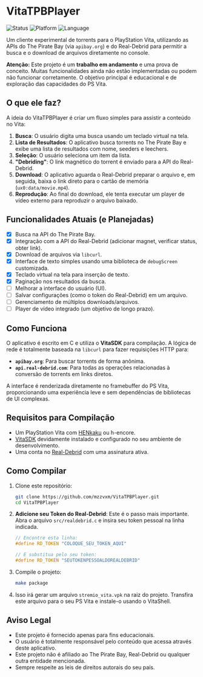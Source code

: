 # VitaTPBPlayer

![Status](https://img.shields.io/badge/status-em%20desenvolvimento-yellow)
![Platform](https://img.shields.io/badge/platform-PS%20Vita-blue)
![Language](https://img.shields.io/badge/language-C-orange)

Um cliente experimental de torrents para o PlayStation Vita, utilizando as APIs do The Pirate Bay (via `apibay.org`) e do Real-Debrid para permitir a busca e o download de arquivos diretamente no console.

**Atenção:** Este projeto é um **trabalho em andamento** e uma prova de conceito. Muitas funcionalidades ainda não estão implementadas ou podem não funcionar corretamente. O objetivo principal é educacional e de exploração das capacidades do PS Vita.

## O que ele faz?

A ideia do VitaTPBPlayer é criar um fluxo simples para assistir a conteúdo no Vita:

1.  **Busca**: O usuário digita uma busca usando um teclado virtual na tela.
2.  **Lista de Resultados**: O aplicativo busca torrents no The Pirate Bay e exibe uma lista de resultados com nome, seeders e leechers.
3.  **Seleção**: O usuário seleciona um item da lista.
4.  **"Debriding"**: O link magnético do torrent é enviado para a API do Real-Debrid.
5.  **Download**: O aplicativo aguarda o Real-Debrid preparar o arquivo e, em seguida, baixa o link direto para o cartão de memória (`ux0:data/movie.mp4`).
6.  **Reprodução**: Ao final do download, ele tenta executar um player de vídeo externo para reproduzir o arquivo baixado.

## Funcionalidades Atuais (e Planejadas)

-   [x] Busca na API do The Pirate Bay.
-   [x] Integração com a API do Real-Debrid (adicionar magnet, verificar status, obter link).
-   [x] Download de arquivos via `libcurl`.
-   [x] Interface de texto simples usando uma biblioteca de `debugScreen` customizada.
-   [x] Teclado virtual na tela para inserção de texto.
-   [x] Paginação nos resultados da busca.
-   [ ] Melhorar a interface do usuário (UI).
-   [ ] Salvar configurações (como o token do Real-Debrid) em um arquivo.
-   [ ] Gerenciamento de múltiplos downloads/arquivos.
-   [ ] Player de vídeo integrado (um objetivo de longo prazo).

## Como Funciona

O aplicativo é escrito em C e utiliza o **VitaSDK** para compilação. A lógica de rede é totalmente baseada na `libcurl` para fazer requisições HTTP para:
* **`apibay.org`**: Para buscar torrents de forma anônima.
* **`api.real-debrid.com`**: Para todas as operações relacionadas à conversão de torrents em links diretos.

A interface é renderizada diretamente no framebuffer do PS Vita, proporcionando uma experiência leve e sem dependências de bibliotecas de UI complexas.

## Requisitos para Compilação

* Um PlayStation Vita com [HENkaku](https://henkaku.xyz/) ou h-encore.
* [VitaSDK](https://vitasdk.org/) devidamente instalado e configurado no seu ambiente de desenvolvimento.
* Uma conta no [Real-Debrid](https://real-debrid.com) com uma assinatura ativa.

## Como Compilar

1.  Clone este repositório:
    ```bash
    git clone https://github.com/mzzvxm/VitaTPBPlayer.git
    cd VitaTPBPlayer
    ```

2.  **Adicione seu Token do Real-Debrid**: Este é o passo mais importante. Abra o arquivo `src/realdebrid.c` e insira seu token pessoal na linha indicada.
    ```c
    // Encontre esta linha:
    #define RD_TOKEN "COLOQUE_SEU_TOKEN_AQUI"
    
    // E substitua pelo seu token:
    #define RD_TOKEN "SEUTOKENPESSOALDOREALDEBRID"
    ```

3.  Compile o projeto:
    ```bash
    make package
    ```

4.  Isso irá gerar um arquivo `stremio_vita.vpk` na raiz do projeto. Transfira este arquivo para o seu PS Vita e instale-o usando o VitaShell.

## Aviso Legal

* Este projeto é fornecido apenas para fins educacionais.
* O usuário é totalmente responsável pelo conteúdo que acessa através deste aplicativo.
* Este projeto não é afiliado ao The Pirate Bay, Real-Debrid ou qualquer outra entidade mencionada.
* Sempre respeite as leis de direitos autorais do seu país.
